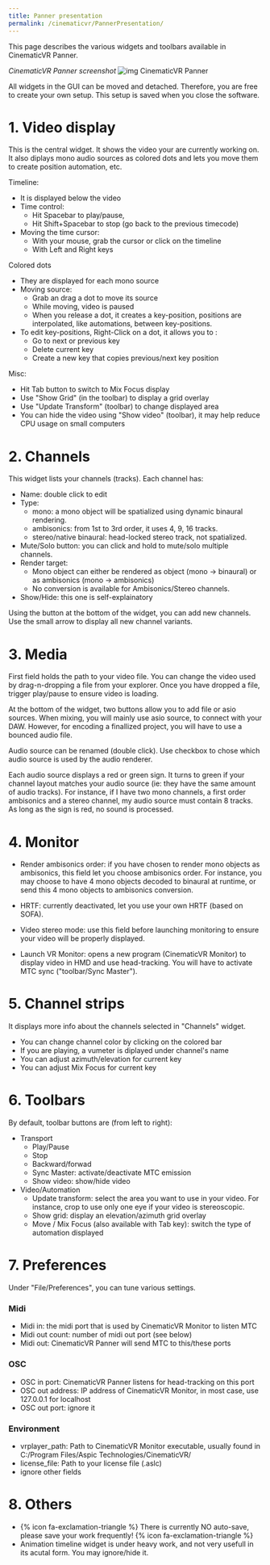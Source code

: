 ```yaml
---
title: Panner presentation
permalink: /cinematicvr/PannerPresentation/
---
```


[window_full_num]: {{site.baseurl}}/cinematicvr/img/window_full_num.png



This page describes the various widgets and toolbars available in CinematicVR Panner.

_CinematicVR Panner screenshot_
![img CinematicVR Panner][window_full_num]

All widgets in the GUI can be moved and detached. Therefore, you are free to create your own setup. This setup is saved when you close the software.

# 1. Video display

This is the central widget. It shows the video your are currently working on. It also diplays mono audio sources as colored dots and lets you move them to create position automation, etc.

Timeline:
* It is displayed below the video
* Time control:
	* Hit Spacebar to play/pause,
	* Hit Shift+Spacebar to stop (go back to the previous timecode)
* Moving the time cursor:
	* With your mouse, grab the cursor or click on the timeline
	* With Left and Right keys

Colored dots
* They are displayed for each mono source
* Moving source:
	* Grab an drag a dot to move its source
	* While moving, video is paused
	* When you release a dot, it creates a key-position, positions are interpolated, like automations, between key-positions.
* To edit key-positions, Right-Click on a dot, it allows you to :
	* Go to next or previous key
	* Delete current key
	* Create a new key that copies previous/next key position

Misc:
* Hit Tab button to switch to Mix Focus display
* Use "Show Grid" (in the toolbar) to display a grid overlay
* Use "Update Transform" (toolbar) to change displayed area
* You can hide the video using "Show video" (toolbar), it may help reduce CPU usage on  small computers

# 2. Channels

This widget lists your channels (tracks). Each channel has:
* Name: double click to edit
* Type: 	
	* mono: a mono object will be spatialized using dynamic binaural rendering. 
	* ambisonics: from 1st to 3rd order, it uses 4, 9, 16 tracks.
	* stereo/native binaural: head-locked stereo track, not spatialized.
* Mute/Solo button: you can click and hold to mute/solo multiple channels.
* Render target:
	* Mono object can either be rendered as object (mono -> binaural) or as ambisonics (mono -> ambisonics)
	* No conversion is available for Ambisonics/Stereo channels.
* Show/Hide: this one is self-explainatory

Using the button at the bottom of the widget, you can add new channels. Use the small arrow to display all new channel variants.

# 3. Media

First field holds the path to your video file. You can change the video used by drag-n-dropping a file from your explorer. Once you have dropped a file, trigger play/pause to ensure video is loading.

At the bottom of the widget, two buttons allow you to add file or asio sources. When mixing, you will mainly use asio source, to connect with your DAW. However, for encoding a finallized project, you will have to use a bounced audio file.

Audio source can be renamed (double click). Use checkbox to chose which audio source is used by the audio renderer.

Each audio source displays a red or green sign. It turns to green if your channel layout matches your audio source (ie: they have the same amount of audio tracks). For instance, if I have two mono channels, a first order ambisonics and a stereo channel, my audio source must contain 8 tracks. As long as the sign is red, no sound is processed.

# 4. Monitor

* Render ambisonics order: if you have chosen to render mono objects as ambisonics, this field let you choose ambisonics order. For instance, you may choose to have 4 mono objects decoded to binaural at runtime, or send this 4 mono objects to ambisonics conversion.

* HRTF: currently deactivated, let you use your own HRTF (based on SOFA).

* Video stereo mode: use this field before launching monitoring to ensure your video will be properly displayed.

* Launch VR Monitor: opens a new program (CinematicVR Monitor) to display video in HMD and use head-tracking. You will have to activate MTC sync ("toolbar/Sync Master"). 

# 5. Channel strips

It displays more info about the channels selected in "Channels" widget.

* You can change channel color by clicking on the colored bar
* If you are playing, a vumeter is diplayed under channel's name
* You can adjust azimuth/elevation for current key
* You can adjust Mix Focus for current key

# 6. Toolbars

By default, toolbar buttons are (from left to right):
* Transport
	* Play/Pause
	* Stop
	* Backward/forwad
	* Sync Master: activate/deactivate MTC emission
	* Show video: show/hide video
* Video/Automation
	* Update transform: select the area you want to use in your video. For instance, crop to use only one eye if your video is stereoscopic.
	* Show grid: display an elevation/azimuth grid overlay
	* Move / Mix Focus (also available with Tab key): switch the type of automation displayed

# 7. Preferences

Under "File/Preferences", you can tune various settings.

### Midi

* Midi in: the midi port that is used by CinematicVR Monitor to listen MTC
* Midi out count: number of midi out port (see below)
* Midi out: CinematicVR Panner will send MTC to this/these ports

### OSC

* OSC in port: CinematicVR Panner listens for head-tracking on this port
* OSC out address: IP address of CinematicVR Monitor, in most case, use 127.0.0.1 for localhost
* OSC out port: ignore it

### Environment

* vrplayer_path: Path to CinematicVR Monitor executable, usually found in C:/Program Files/Aspic Technologies/CinematicVR/
* license_file: Path to your license file (.aslc)
* ignore other fields

# 8. Others

* {% icon fa-exclamation-triangle  %} There is currently NO auto-save, please save your work frequently! {% icon fa-exclamation-triangle  %}
* Animation timeline widget is under heavy work, and not very usefull in its acutal form. You may ignore/hide it.






